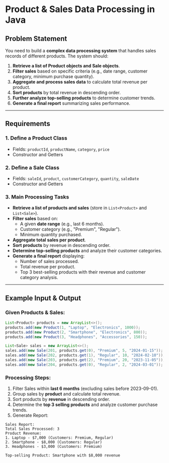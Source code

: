 # Product & Sales Data Processing in Java

## **Problem Statement**
You need to build a **complex data processing system** that handles sales records of different products. The system should:
1. **Retrieve a list of Product objects and Sale objects**.
2. **Filter sales** based on specific criteria (e.g., date range, customer category, minimum purchase quantity).
3. **Aggregate and process sales data** to calculate total revenue per product.
4. **Sort products** by total revenue in descending order.
5. **Further analyze top-selling products** to determine customer trends.
6. **Generate a final report** summarizing sales performance.

---

## **Requirements**
### **1. Define a Product Class**
- Fields: `productId`, `productName`, `category`, `price`
- Constructor and Getters

### **2. Define a Sale Class**
- Fields: `saleId`, `product`, `customerCategory`, `quantity`, `saleDate`
- Constructor and Getters

### **3. Main Processing Tasks**
- **Retrieve a list of products and sales** (store in `List<Product>` and `List<Sale>`).
- **Filter sales** based on:
    - A given **date range** (e.g., last 6 months).
    - Customer category (e.g., "Premium", "Regular").
    - Minimum quantity purchased.
- **Aggregate total sales per product**.
- **Sort products** by revenue in descending order.
- **Determine top-selling products** and analyze their customer categories.
- **Generate a final report** displaying:
    - Number of sales processed.
    - Total revenue per product.
    - Top 3 best-selling products with their revenue and customer category analysis.

---

## **Example Input & Output**
### **Given Products & Sales:**
```java
List<Product> products = new ArrayList<>();
products.add(new Product(1, "Laptop", "Electronics", 1000));
products.add(new Product(2, "Smartphone", "Electronics", 800));
products.add(new Product(3, "Headphones", "Accessories", 150));

List<Sale> sales = new ArrayList<>();
sales.add(new Sale(201, products.get(0), "Premium", 5, "2024-01-15"));
sales.add(new Sale(202, products.get(1), "Regular", 10, "2024-02-10"));
sales.add(new Sale(203, products.get(2), "Premium", 20, "2023-11-05"));
sales.add(new Sale(204, products.get(0), "Regular", 2, "2024-03-01"));
```

### **Processing Steps:**
1. Filter Sales within **last 6 months** (excluding sales before 2023-09-01).
2. Group sales by **product** and calculate total revenue.
3. Sort products by **revenue** in descending order.
4. Determine the **top 3 selling products** and analyze customer purchase trends.
5. Generate Report:
```
Sales Report:
Total Sales Processed: 3
Product Revenue:
1. Laptop - $7,000 (Customers: Premium, Regular)
2. Smartphone - $8,000 (Customers: Regular)
3. Headphones - $3,000 (Customers: Premium)

Top-selling Product: Smartphone with $8,000 revenue
```



